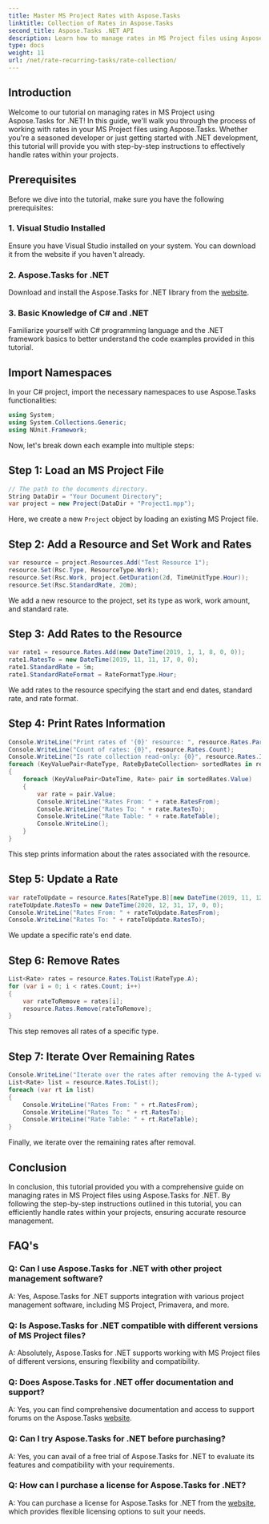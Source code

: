 ```yaml
---
title: Master MS Project Rates with Aspose.Tasks
linktitle: Collection of Rates in Aspose.Tasks
second_title: Aspose.Tasks .NET API
description: Learn how to manage rates in MS Project files using Aspose.Tasks for .NET. Step-by-step tutorial for effective resource management.
type: docs
weight: 11
url: /net/rate-recurring-tasks/rate-collection/
---
```

## Introduction
Welcome to our tutorial on managing rates in MS Project using Aspose.Tasks for .NET! In this guide, we'll walk you through the process of working with rates in your MS Project files using Aspose.Tasks. Whether you're a seasoned developer or just getting started with .NET development, this tutorial will provide you with step-by-step instructions to effectively handle rates within your projects.
## Prerequisites
Before we dive into the tutorial, make sure you have the following prerequisites:
### 1. Visual Studio Installed
Ensure you have Visual Studio installed on your system. You can download it from the website if you haven't already.
### 2. Aspose.Tasks for .NET
Download and install the Aspose.Tasks for .NET library from the [website](https://releases.aspose.com/tasks/net/).
### 3. Basic Knowledge of C# and .NET
Familiarize yourself with C# programming language and the .NET framework basics to better understand the code examples provided in this tutorial.
## Import Namespaces
In your C# project, import the necessary namespaces to use Aspose.Tasks functionalities:
```csharp
using System;
using System.Collections.Generic;
using NUnit.Framework;
```
Now, let's break down each example into multiple steps:
## Step 1: Load an MS Project File
```csharp
// The path to the documents directory.
String DataDir = "Your Document Directory";
var project = new Project(DataDir + "Project1.mpp");
```
Here, we create a new `Project` object by loading an existing MS Project file.
## Step 2: Add a Resource and Set Work and Rates
```csharp
var resource = project.Resources.Add("Test Resource 1");
resource.Set(Rsc.Type, ResourceType.Work);
resource.Set(Rsc.Work, project.GetDuration(2d, TimeUnitType.Hour));
resource.Set(Rsc.StandardRate, 20m);
```
We add a new resource to the project, set its type as work, work amount, and standard rate.
## Step 3: Add Rates to the Resource
```csharp
var rate1 = resource.Rates.Add(new DateTime(2019, 1, 1, 8, 0, 0));
rate1.RatesTo = new DateTime(2019, 11, 11, 17, 0, 0);
rate1.StandardRate = 5m;
rate1.StandardRateFormat = RateFormatType.Hour;
```
We add rates to the resource specifying the start and end dates, standard rate, and rate format.
## Step 4: Print Rates Information
```csharp
Console.WriteLine("Print rates of '{0}' resource: ", resource.Rates.ParentResource.Get(Rsc.Name));
Console.WriteLine("Count of rates: {0}", resource.Rates.Count);
Console.WriteLine("Is rate collection read-only: {0}", resource.Rates.IsReadOnly);
foreach (KeyValuePair<RateType, RateByDateCollection> sortedRates in resource.Rates)
{
    foreach (KeyValuePair<DateTime, Rate> pair in sortedRates.Value)
    {
        var rate = pair.Value;
        Console.WriteLine("Rates From: " + rate.RatesFrom);
        Console.WriteLine("Rates To: " + rate.RatesTo);
        Console.WriteLine("Rate Table: " + rate.RateTable);
        Console.WriteLine();
    }
}
```
This step prints information about the rates associated with the resource.
## Step 5: Update a Rate
```csharp
var rateToUpdate = resource.Rates[RateType.B][new DateTime(2019, 11, 12, 8, 0, 0)];
rateToUpdate.RatesTo = new DateTime(2020, 12, 31, 17, 0, 0);
Console.WriteLine("Rates From: " + rateToUpdate.RatesFrom);
Console.WriteLine("Rates To: " + rateToUpdate.RatesTo);
```
We update a specific rate's end date.
## Step 6: Remove Rates
```csharp
List<Rate> rates = resource.Rates.ToList(RateType.A);
for (var i = 0; i < rates.Count; i++)
{
    var rateToRemove = rates[i];
    resource.Rates.Remove(rateToRemove);
}
```
This step removes all rates of a specific type.
## Step 7: Iterate Over Remaining Rates
```csharp
Console.WriteLine("Iterate over the rates after removing the A-typed values: ");
List<Rate> list = resource.Rates.ToList();
foreach (var rt in list)
{
    Console.WriteLine("Rates From: " + rt.RatesFrom);
    Console.WriteLine("Rates To: " + rt.RatesTo);
    Console.WriteLine("Rate Table: " + rt.RateTable);
}
```
Finally, we iterate over the remaining rates after removal.
## Conclusion
In conclusion, this tutorial provided you with a comprehensive guide on managing rates in MS Project files using Aspose.Tasks for .NET. By following the step-by-step instructions outlined in this tutorial, you can efficiently handle rates within your projects, ensuring accurate resource management.
## FAQ's
### Q: Can I use Aspose.Tasks for .NET with other project management software?
A: Yes, Aspose.Tasks for .NET supports integration with various project management software, including MS Project, Primavera, and more.
### Q: Is Aspose.Tasks for .NET compatible with different versions of MS Project files?
A: Absolutely, Aspose.Tasks for .NET supports working with MS Project files of different versions, ensuring flexibility and compatibility.
### Q: Does Aspose.Tasks for .NET offer documentation and support?
A: Yes, you can find comprehensive documentation and access to support forums on the Aspose.Tasks  [website](https://reference.aspose.com/tasks/net/).
### Q: Can I try Aspose.Tasks for .NET before purchasing?
A: Yes, you can avail of a free trial of Aspose.Tasks for .NET to evaluate its features and compatibility with your requirements.
### Q: How can I purchase a license for Aspose.Tasks for .NET?
A: You can purchase a license for Aspose.Tasks for .NET from the [website](https://purchase.aspose.com/temporary-license/), which provides flexible licensing options to suit your needs.
